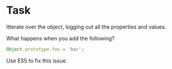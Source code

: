 # Task

Itterate over the object, logging out all the properties and values.

What happens when you add the following?

```js
Object.prototype.foo = 'bar';
```

Use ES5 to fix this issue.